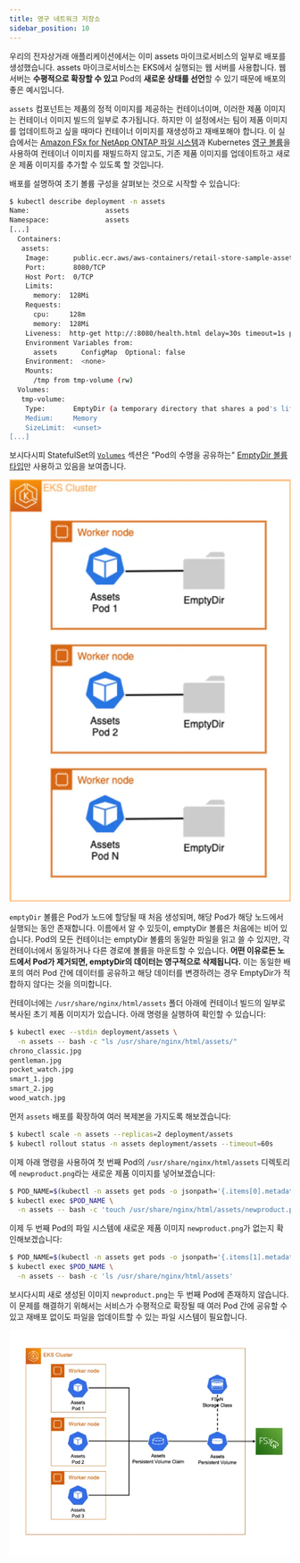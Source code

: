 ```yaml
---
title: 영구 네트워크 저장소
sidebar_position: 10
---
```

우리의 전자상거래 애플리케이션에서는 이미 assets 마이크로서비스의 일부로 배포를 생성했습니다. assets 마이크로서비스는 EKS에서 실행되는 웹 서버를 사용합니다. 웹 서버는 **수평적으로 확장할 수 있고** Pod의 **새로운 상태를 선언**할 수 있기 때문에 배포의 좋은 예시입니다.

`assets` 컴포넌트는 제품의 정적 이미지를 제공하는 컨테이너이며, 이러한 제품 이미지는 컨테이너 이미지 빌드의 일부로 추가됩니다. 하지만 이 설정에서는 팀이 제품 이미지를 업데이트하고 싶을 때마다 컨테이너 이미지를 재생성하고 재배포해야 합니다. 이 실습에서는 [Amazon FSx for NetApp ONTAP 파일 시스템](https://docs.aws.amazon.com/fsx/latest/ONTAPGuide/what-is-fsx-ontap.html)과 Kubernetes [영구 볼륨](https://kubernetes.io/docs/concepts/storage/persistent-volumes/)을 사용하여 컨테이너 이미지를 재빌드하지 않고도, 기존 제품 이미지를 업데이트하고 새로운 제품 이미지를 추가할 수 있도록 할 것입니다.

배포를 설명하여 초기 볼륨 구성을 살펴보는 것으로 시작할 수 있습니다:

```bash
$ kubectl describe deployment -n assets
Name:                   assets
Namespace:              assets
[...]
  Containers:
   assets:
    Image:      public.ecr.aws/aws-containers/retail-store-sample-assets:latest
    Port:       8080/TCP
    Host Port:  0/TCP
    Limits:
      memory:  128Mi
    Requests:
      cpu:     128m
      memory:  128Mi
    Liveness:  http-get http://:8080/health.html delay=30s timeout=1s period=3s #success=1 #failure=3
    Environment Variables from:
      assets      ConfigMap  Optional: false
    Environment:  <none>
    Mounts:
      /tmp from tmp-volume (rw)
  Volumes:
   tmp-volume:
    Type:       EmptyDir (a temporary directory that shares a pod's lifetime)
    Medium:     Memory
    SizeLimit:  <unset>
[...]
```

보시다시피 StatefulSet의 [`Volumes`](https://kubernetes.io/docs/concepts/storage/volumes/#emptydir-configuration-example) 섹션은 "Pod의 수명을 공유하는" [EmptyDir 볼륨 타입](https://kubernetes.io/docs/concepts/storage/volumes/#emptydir)만 사용하고 있음을 보여줍니다.

![Assets with emptyDir](./assets/assets-emptydir.webp)

`emptyDir` 볼륨은 Pod가 노드에 할당될 때 처음 생성되며, 해당 Pod가 해당 노드에서 실행되는 동안 존재합니다. 이름에서 알 수 있듯이, emptyDir 볼륨은 처음에는 비어 있습니다. Pod의 모든 컨테이너는 emptyDir 볼륨의 동일한 파일을 읽고 쓸 수 있지만, 각 컨테이너에서 동일하거나 다른 경로에 볼륨을 마운트할 수 있습니다. **어떤 이유로든 노드에서 Pod가 제거되면, emptyDir의 데이터는 영구적으로 삭제됩니다.** 이는 동일한 배포의 여러 Pod 간에 데이터를 공유하고 해당 데이터를 변경하려는 경우 EmptyDir가 적합하지 않다는 것을 의미합니다.

컨테이너에는 `/usr/share/nginx/html/assets` 폴더 아래에 컨테이너 빌드의 일부로 복사된 초기 제품 이미지가 있습니다. 아래 명령을 실행하여 확인할 수 있습니다:

```bash
$ kubectl exec --stdin deployment/assets \
  -n assets -- bash -c "ls /usr/share/nginx/html/assets/"
chrono_classic.jpg
gentleman.jpg
pocket_watch.jpg
smart_1.jpg
smart_2.jpg
wood_watch.jpg
```

먼저 `assets` 배포를 확장하여 여러 복제본을 가지도록 해보겠습니다:

```bash
$ kubectl scale -n assets --replicas=2 deployment/assets
$ kubectl rollout status -n assets deployment/assets --timeout=60s
```

이제 아래 명령을 사용하여 첫 번째 Pod의 `/usr/share/nginx/html/assets` 디렉토리에 `newproduct.png`라는 새로운 제품 이미지를 넣어보겠습니다:

```bash
$ POD_NAME=$(kubectl -n assets get pods -o jsonpath='{.items[0].metadata.name}')
$ kubectl exec $POD_NAME \
  -n assets -- bash -c 'touch /usr/share/nginx/html/assets/newproduct.png'
```

이제 두 번째 Pod의 파일 시스템에 새로운 제품 이미지 `newproduct.png`가 없는지 확인해보겠습니다:

```bash
$ POD_NAME=$(kubectl -n assets get pods -o jsonpath='{.items[1].metadata.name}')
$ kubectl exec $POD_NAME \
  -n assets -- bash -c 'ls /usr/share/nginx/html/assets'
```

보시다시피 새로 생성된 이미지 `newproduct.png`는 두 번째 Pod에 존재하지 않습니다. 이 문제를 해결하기 위해서는 서비스가 수평적으로 확장될 때 여러 Pod 간에 공유할 수 있고 재배포 없이도 파일을 업데이트할 수 있는 파일 시스템이 필요합니다.

![Assets with FSxN](./assets/assets-fsxn.webp)

